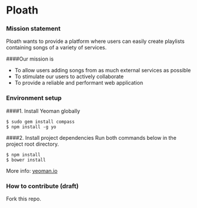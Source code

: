 Ploath
========================

### Mission statement
Ploath wants to provide a platform where users can easily create playlists containing songs of a variety of services.

####Our mission is
- To allow users adding songs from as much external services as possible
- To stimulate our users to actively collaborate
- To provide a reliable and performant web application

### Environment setup
####1. Install Yeoman globally

	$ sudo gem install compass
    $ npm install -g yo
    
####2. Install project dependencies
Run both commands below in the project root directory.

    $ npm install
    $ bower install
    
More info: [yeoman.io](http://yeoman.io/)

### How to contribute (draft)
Fork this repo.